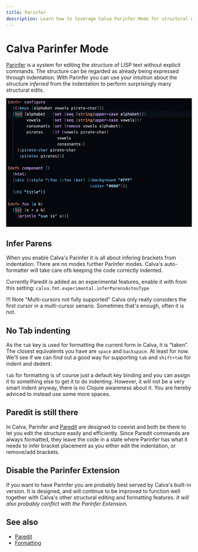 ```yaml
---
title: Parinfer
description: Learn how to leverage Calva Parinfer Mode for structural editing 
---
```


# Calva Parinfer Mode

[Parinfer](https://shaunlebron.github.io/parinfer/) is a system for editing the structure of LISP text without explicit commands. The structure can be regarded as already being expressed through indentation. With Parinfer you can use your intuition about the structure _inferred_ from the indentation to perform surprisingly many structural edits.

![Calva Parinfer](images/calva-parinfer-and-format-forward.gif)

## Infer Parens

When you enable Calva's Parinfer it is all about infering brackets from indentation. There are no modes further Parinfer modes. Calva's auto-formatter will take care ofb keeping the code correctly indented.

Currently Paredit is added as an experimental features, enable it with from this setting: `calva.fmt.experimental.inferParensAsYouType`

!!! Note "Multi-cursors not fully supported"
    Calva only really considers the first cursor in a multi-cursor senario. Sometimes that's enough, often it is not.

## No Tab indenting

As the `tab` key is used for formatting the current form in Calva, it is ”taken”. The closest equivalents you have are `space` and `backspace`. At least for now. We'll see if we can find out a good way for supporting `tab` and `shift+tab` for indent and dedent.

`tab` for formatting is of course just a default key binding and you can assign it to something else to get it to do indenting. However, it will not be a very smart indent anyway, there is no Clojure awareness about it. You are hereby adviced to instead use some more spaces.

## Paredit is still there

In Calva, Parinfer and [Paredit](paredit.md) are designed to coexist and both be there to let you edit the structure easily and efficiently. Since Paredit commands are always formatted, they leave the code in a state where Parinfer has what it needs to infer bracket placement as you either edit the indentation, or remove/add brackets.

## Disable the Parinfer Extension

If you want to have Parinfer you are probably best served by Calva's built-in version. It is designed, and will continue to be improved to function well together with Calva's other structural editing and formatting features. _It will also probably conflict with the Parinfer Extension._

## See also

* [Paredit](paredit.md)
* [Formatting](formatting.md)